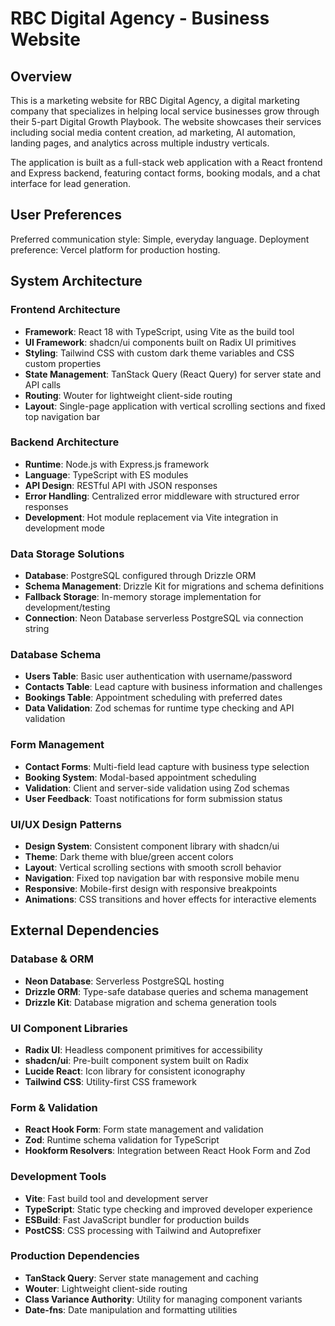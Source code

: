 # RBC Digital Agency - Business Website

## Overview

This is a marketing website for RBC Digital Agency, a digital marketing company that specializes in helping local service businesses grow through their 5-part Digital Growth Playbook. The website showcases their services including social media content creation, ad marketing, AI automation, landing pages, and analytics across multiple industry verticals.

The application is built as a full-stack web application with a React frontend and Express backend, featuring contact forms, booking modals, and a chat interface for lead generation.

## User Preferences

Preferred communication style: Simple, everyday language.
Deployment preference: Vercel platform for production hosting.

## System Architecture

### Frontend Architecture
- **Framework**: React 18 with TypeScript, using Vite as the build tool
- **UI Framework**: shadcn/ui components built on Radix UI primitives
- **Styling**: Tailwind CSS with custom dark theme variables and CSS custom properties
- **State Management**: TanStack Query (React Query) for server state and API calls
- **Routing**: Wouter for lightweight client-side routing
- **Layout**: Single-page application with vertical scrolling sections and fixed top navigation bar

### Backend Architecture
- **Runtime**: Node.js with Express.js framework
- **Language**: TypeScript with ES modules
- **API Design**: RESTful API with JSON responses
- **Error Handling**: Centralized error middleware with structured error responses
- **Development**: Hot module replacement via Vite integration in development mode

### Data Storage Solutions
- **Database**: PostgreSQL configured through Drizzle ORM
- **Schema Management**: Drizzle Kit for migrations and schema definitions
- **Fallback Storage**: In-memory storage implementation for development/testing
- **Connection**: Neon Database serverless PostgreSQL via connection string

### Database Schema
- **Users Table**: Basic user authentication with username/password
- **Contacts Table**: Lead capture with business information and challenges
- **Bookings Table**: Appointment scheduling with preferred dates
- **Data Validation**: Zod schemas for runtime type checking and API validation

### Form Management
- **Contact Forms**: Multi-field lead capture with business type selection
- **Booking System**: Modal-based appointment scheduling
- **Validation**: Client and server-side validation using Zod schemas
- **User Feedback**: Toast notifications for form submission status

### UI/UX Design Patterns
- **Design System**: Consistent component library with shadcn/ui
- **Theme**: Dark theme with blue/green accent colors
- **Layout**: Vertical scrolling sections with smooth scroll behavior
- **Navigation**: Fixed top navigation bar with responsive mobile menu
- **Responsive**: Mobile-first design with responsive breakpoints
- **Animations**: CSS transitions and hover effects for interactive elements

## External Dependencies

### Database & ORM
- **Neon Database**: Serverless PostgreSQL hosting
- **Drizzle ORM**: Type-safe database queries and schema management
- **Drizzle Kit**: Database migration and schema generation tools

### UI Component Libraries
- **Radix UI**: Headless component primitives for accessibility
- **shadcn/ui**: Pre-built component system built on Radix
- **Lucide React**: Icon library for consistent iconography
- **Tailwind CSS**: Utility-first CSS framework

### Form & Validation
- **React Hook Form**: Form state management and validation
- **Zod**: Runtime schema validation for TypeScript
- **Hookform Resolvers**: Integration between React Hook Form and Zod

### Development Tools
- **Vite**: Fast build tool and development server
- **TypeScript**: Static type checking and improved developer experience
- **ESBuild**: Fast JavaScript bundler for production builds
- **PostCSS**: CSS processing with Tailwind and Autoprefixer

### Production Dependencies
- **TanStack Query**: Server state management and caching
- **Wouter**: Lightweight client-side routing
- **Class Variance Authority**: Utility for managing component variants
- **Date-fns**: Date manipulation and formatting utilities